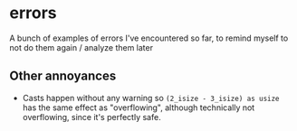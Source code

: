 # errors
A bunch of examples of errors I've encountered so far, to remind myself to not do them again / analyze them later

## Other annoyances

- Casts happen without any warning so `(2_isize - 3_isize) as usize` has the same effect as "overflowing", although technically not overflowing, since it's perfectly safe.
